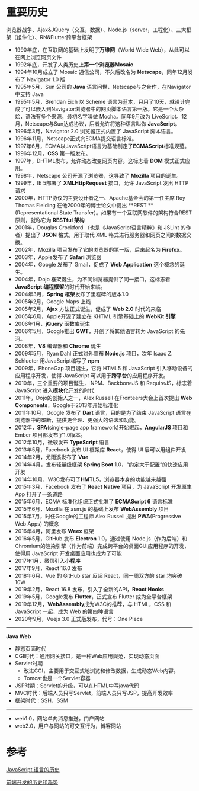 # 重要历史

浏览器战争、Ajax&JQuery（交互，数据）、Node.js（server，工程化）、三大框架（组件化）、RN&Flutter跨平台框架

- 1990年底，在互联网的基础上发明了**万维网**（World Wide Web），从此可以在网上浏览网页文件
- 1992年底，开发了人类历史上**第一个浏览器Mosaic**
- 1994年10月成立了 Mosaic 通信公司，不久后改名为 **Netscape**，同年12月发布了 Navigator 1.0 版
- 1995年5月，Sun 公司的 **Java** 语言问世，Netscape与之合作，在Navigator中支持 Java
- 1995年5月，Brendan Eich 以 Scheme 语言为蓝本，只用了10天，就设计完成了可以嵌入到Navigator浏览器中的网页脚本语言第一版。它是一个大杂烩，语法有多个来源，最初名字叫做 Mocha。同年9月改为 LiveScript。12月，Netscape与Sun达成协议，后者允许将这种语言叫做 **JavaScript**。
- 1996年3月，Navigator 2.0 浏览器正式内置了 JavaScript 脚本语言。
- 1996年11月，Netscape正式向ECMA提交语言标准。
- 1997年6月，ECMA以JavaScript语言为基础制定了**ECMAScript**标准规范。
- 1996年12月，**CSS** 第一版发布。
- 1997年，DHTML发布，允许动态改变网页内容。这标志着 **DOM** 模式正式应用。
- 1998年，Netscape 公司开源了浏览器，这导致了 **Mozilla** 项目的诞生。
- 1999年，IE 5部署了 **XMLHttpRequest** 接口，允许 JavaScript 发出 HTTP 请求
- 2000年，HTTP协议的主要设计者之一、Apache基金会的第一任主席 Roy Thomas Fielding 在他2000年的博士论文中提出 **REST **(Representational State Transfer)。如果有一个互联网软件的架构符合REST原则，就称它为 **RESTful 架构**
- 2001年，Douglas Crockford （也是《JavaScript语言精粹》和 JSLint 的作者）提出了 **JSON** 格式，用于取代 XML 格式进行服务器和网页之间的数据交换。
- 2002年，Mozilla 项目发布了它的浏览器的第一版，后来起名为 **Firefox**。
- 2003年，Apple发布了 **Safari** 浏览器
- 2004年，Google 发布了 Gmail，促成了 **Web Application** 这个概念的诞生。
- 2004年，Dojo 框架诞生，为不同浏览器提供了同一接口，这标志着 **JavaScript 编程框架**的时代开始来临。
- 2004年3月，**Spring 框架**发布了里程碑的版本1.0
- 2005年2月，Google Maps 上线
- 2005年2月，**Ajax** 方法正式诞生，促成了 **Web 2.0** 时代的来临
- 2005年6月，Apple开源了建立在 KHTML 引擎基础上的 **WebKit 引擎**
- 2006年1月，**jQuery** 函数库诞生
- 2006年5月，Google推出 **GWT**，开创了将其他语言转为 JavaScript 的先河。
- 2008年，**V8** 编译器和 **Chrome** 诞生
- 2009年5月，Ryan Dahl  正式对外宣布 **Node.js** 项目，次年 Isaac Z. Schlueter 用JavaScript编写了 **npm**
- 2009年，PhoneGap 项目诞生，它将 HTML5 和 JavaScript 引入移动设备的应用程序开发，使得 JavaScript 可以用于**跨平台**的应用程序开发。
- 2010年，三个重要的项目诞生， NPM、BackboneJS 和 RequireJS，标志着 JavaScript 进入**模块化**开发的时代
- 2011年，Dojo的创始人之一，Alex Russell 在Fronteers大会上首次提出 **Web Components**，Google于2013年开始标准化
- 2011年10月，Google 发布了 **Dart** 语言，目的是为了结束 JavaScript 语言在浏览器中的垄断，提供更合理、更强大的语法和功能。
- 2012年，**SPA**(single-page app framework)开始崛起，**AngularJS** 项目和 Ember 项目都发布了1.0版本。
- 2012年10月，微软发布 **TypeScript** 语言
- 2013年5月，Facebook 发布 UI 框架库 **React**，使得 UI 层可以用组件开发
- 2014年2月，尤雨溪发布了 **Vue**
- 2014年4月，发布轻量级框架 **Spring Boot** 1.0，“约定大于配置”的快速应用开发
- 2014年10月，W3C发布可了**HMTL5**，浏览器本身的功能越来越强
- 2015年3月，Facebook 发布了 **React Native** 项目，为 JavaScript 开发原生 App 打开了一条道路
- 2015年6月，ECMA 标准化组织正式批准了 **ECMAScript 6** 语言标准
- 2015年6月，Mozilla 在 asm.js 的基础上发布 **WebAssembly** 项目
- 2015年7月，时任Google的工程师 Alex Russell 提出 **PWA**(Progressive Web Apps) 的概念
- 2016年4月，阿里发布 **Weex** 框架
- 2016年5月，GitHub 发布 **Electron** 1.0，通过使用 Node.js（作为后端）和 Chromium的渲染引擎（作为前端）完成跨平台的桌面GUI应用程序的开发，使得用 JavaScript 开发桌面应用也成为了可能
- 2017年1月，微信引入**小程序**
- 2017年9月，React 16.0 发布
- 2018年6月，Vue 的 GitHub star 反超 React，同一周双方的 star 均突破 10W
- 2019年2月，React 16.8 发布，引入了全新的API，**React Hooks**
- 2019年5月，Google发布 **Flutter**，正式宣布 Flutter 成为全平台框架
- 2019年12月，**WebAssembly**成为W3C的推荐，与 HTML，CSS 和 JavaScript 一起，成为 Web 的第四种语言
- 2020年9月，Vuejs 3.0 正式版发布，代号：One Piece



---

**Java Web**

- 静态页面时代
- CGI时代：通用网关接口，是一种Web应用规范，实现动态页面
- Servlet时期
  - 改进CGI，主要用于交互式地浏览和修改数据，生成动态Web内容。
  - Tomcat也是一个Servlet容器
- JSP时期：Servlet的升级，可以在HTML中写java代码
- MVC时代：后端人员只写Servlet，前端人员只写JSP，提高开发效率
- 框架时代：SSH、SSM



---

- web1.0，网站单向消息推送，门户网站
- web2.0，用户与网站的可交互行为，博客网站



# 参考

[JavaScript 语言的历史](https://wangdoc.com/javascript/basic/history.html)

[前端开发的历史和趋势](https://github.com/ruanyf/jstraining/blob/master/docs/history.md)

